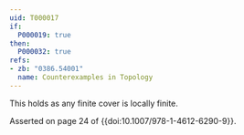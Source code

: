 ```yaml
---
uid: T000017
if:
  P000019: true
then:
  P000032: true
refs:
- zb: "0386.54001"
  name: Counterexamples in Topology
---
```


This holds as any finite cover is locally finite.

Asserted on page 24 of {{doi:10.1007/978-1-4612-6290-9}}.
